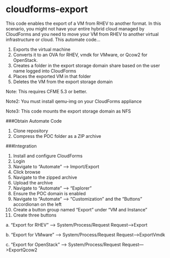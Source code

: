 # cloudforms-export
This code enables the export of a VM from RHEV to another format.  In this scenario, you might not have your entire hybrid cloud managed by CloudForms and you need to move your VM from RHEV to another virtual infrastructure or cloud.  This automate code…

1. Exports the virtual machine
2. Converts it to an OVA for RHEV, vmdk for VMware, or Qcow2 for OpenStack.
3. Creates a folder in the export storage domain share based on the user name logged into CloudForms
4. Places the exported VM in that folder
5. Deletes the VM from the export storage domain

Note: This requires CFME 5.3 or better.

Note2: You must install qemu-img on your CloudForms appliance

Note3: This code mounts the export storage domain as NFS

###Obtain Automate Code
1. Clone repository
2. Compress the POC folder as a ZIP archive

###Integration
1. Install and configure CloudForms
2. Login
3. Navigate to “Automate” —> Import/Export
4. Click browse
5. Navigate to the zipped archive
6. Upload the archive
7. Navigate to “Automate” —> “Explorer”
8. Ensure the POC domain is enabled
9. Navigate to “Automate” —> “Customization” and the “Buttons” accordionan on the left
10. Create a button group named “Export” under “VM and Instance”
11. Create three buttons
 
 a. “Export for RHEV”  —> System/Process/Request Request—>Export
 
 b. “Export for VMware” —> System/Process/Request Request—>ExportVmdk
 
 c. “Export for OpenStack” —> System/Process/Request Request—>ExportQcow2
